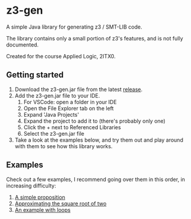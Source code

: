 # z3-gen

A simple Java library for generating z3 / SMT-LIB code.

The library contains only a small portion of z3's features, and is not fully documented.

Created for the course Applied Logic, 2ITX0.

## Getting started

1. Download the z3-gen.jar file from the latest [release](https://github.com/TPGamesNL/z3-gen/releases).
2. Add the z3-gen.jar file to your IDE.
   1. For VSCode: open a folder in your IDE
   2. Open the File Explorer tab on the left
   3. Expand 'Java Projects'
   4. Expand the project to add it to (there's probably only one)
   5. Click the + next to Referenced Libraries
   6. Select the z3-gen.jar file
3. Take a look at the examples below, and try them out and play around with them to see how this library works.

## Examples
 
Check out a few examples, I recommend going over them in this order, in increasing difficulty:
1. [A simple proposition](examples/SimpleProposition.md)
2. [Approximating the square root of two](examples/SquareRootApproximation.md) 
3. [An example with loops](examples/LoopExample.md)
